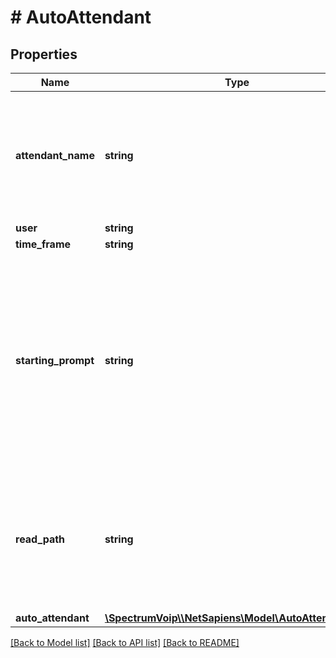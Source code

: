 # # AutoAttendant

## Properties

Name | Type | Description | Notes
------------ | ------------- | ------------- | -------------
**attendant_name** | **string** | This is the main name for the auto attendant. Should be used to explain the main purpose for the auto attendant. |
**user** | **string** |  |
**time_frame** | **string** |  | [optional]
**starting_prompt** | **string** | This is a \&quot;id\&quot; of sorts making this auto attendant unique in terms of this user and dial plan. Will be needed when reading details on a specific AA or making any modifications including removal. | [optional]
**read_path** | **string** | Shown only on a read of multiple auto attendants, will assist in getting the path for reading specific Attendant details. | [optional]
**auto_attendant** | [**\SpectrumVoip\\\\NetSapiens\Model\AutoAttendantTier**](AutoAttendantTier.md) |  | [optional]

[[Back to Model list]](../../README.md#models) [[Back to API list]](../../README.md#endpoints) [[Back to README]](../../README.md)
